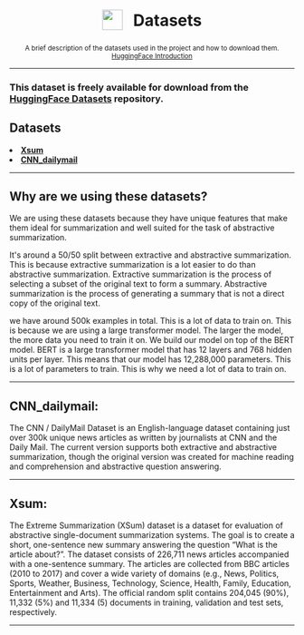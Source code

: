 <h1 align="center">
<sub>
    <img src="https://www.cloudflare.com/static/e483f0dab463205cec2642ab111e81fc/cdn-global-hero-illustration.svg" height="36">
</sub>
&nbsp;
Datasets
</h1>
<p align="center">
<sup>
A brief description of the datasets used in the project and how to download them. 
</sup>
<br>
<sup>
    <a href="https://huggingface.co/course/chapter1/1">HuggingFace Introduction</a>
</sup>
</p>

---

### This dataset is freely available for download from the [HuggingFace Datasets](https://huggingface.co/datasets) repository.

## Datasets

<li>
    <a href="https://huggingface.co/datasets/xsum"><b>Xsum</b></a>
</li>
<li>
    <a href="https://huggingface.co/datasets/cnn_dailymail"><b>CNN_dailymail</b></a>
</li>

---

## Why are we using these datasets?

We are using these datasets because they have unique features that make them ideal for summarization and well suited for the task of abstractive summarization.

It's around a 50/50 split between extractive and abstractive summarization. This is because extractive summarization is a lot easier to do than abstractive summarization. Extractive summarization is the process of selecting a subset of the original text to form a summary. Abstractive summarization is the process of generating a summary that is not a direct copy of the original text.

we have around 500k examples in total. This is a lot of data to train on. This is because we are using a large transformer model. The larger the model, the more data you need to train it on. We build our model on top of the BERT model. BERT is a large transformer model that has 12 layers and 768 hidden units per layer. This means that our model has 12,288,000 parameters. This is a lot of parameters to train. This is why we need a lot of data to train on.

---

## CNN_dailymail:

The CNN / DailyMail Dataset is an English-language dataset containing just over 300k unique news articles as written by journalists at CNN and the Daily Mail. The current version supports both extractive and abstractive summarization, though the original version was created for machine reading and comprehension and abstractive question answering.

---

## Xsum:

The Extreme Summarization (XSum) dataset is a dataset for evaluation of abstractive single-document summarization systems. The goal is to create a short, one-sentence new summary answering the question “What is the article about?”. The dataset consists of 226,711 news articles accompanied with a one-sentence summary. The articles are collected from BBC articles (2010 to 2017) and cover a wide variety of domains (e.g., News, Politics, Sports, Weather, Business, Technology, Science, Health, Family, Education, Entertainment and Arts). The official random split contains 204,045 (90%), 11,332 (5%) and 11,334 (5) documents in training, validation and test sets, respectively.

---
